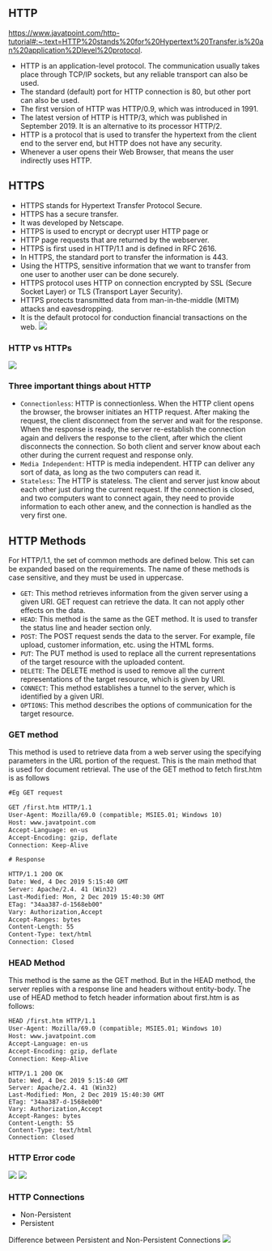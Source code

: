 ## HTTP ##
https://www.javatpoint.com/http-tutorial#:~:text=HTTP%20stands%20for%20Hypertext%20Transfer,is%20an%20application%2Dlevel%20protocol. 

- HTTP is an application-level protocol. The communication usually takes place through TCP/IP sockets, but any reliable transport can also be used.
- The standard (default) port for HTTP connection is 80, but other port can also be used.
- The first version of HTTP was HTTP/0.9, which was introduced in 1991.
- The latest version of HTTP is HTTP/3, which was published in September 2019. It is an alternative to its processor HTTP/2.
- HTTP is a protocol that is used to transfer the hypertext from the client end to the server end, but HTTP does not have any security.
-  Whenever a user opens their Web Browser, that means the user indirectly uses HTTP.

## HTTPS ##
- HTTPS stands for Hypertext Transfer Protocol Secure. 
- HTTPS has a secure transfer.
- It was developed by Netscape.
- HTTPS is used to encrypt or decrypt user HTTP page or 
- HTTP page requests that are returned by the webserver.
- HTTPS is first used in HTTP/1.1 and is defined in RFC 2616.
- In HTTPS, the standard port to transfer the information is 443.
- Using the HTTPS, sensitive information that we want to transfer from one user to another user can be done securely.
- HTTPS protocol uses HTTP on connection encrypted by SSL (Secure Socket Layer) or TLS (Transport Layer Security).
- HTTPS protects transmitted data from man-in-the-middle (MITM) attacks and eavesdropping.
- It is the default protocol for conduction financial transactions on the web.
![](image/HTTPS.jpg)

### HTTP vs HTTPs ###
![](image/HTTP_VsHTTPS.png)
### Three important things about HTTP

- `Connectionless`: HTTP is connectionless. When the HTTP client opens the browser, the browser initiates an HTTP request. After making the request, the client disconnect from the server and wait for the response. When the response is ready, the server re-establish the connection again and delivers the response to the client, after which the client disconnects the connection. So both client and server know about each other during the current request and response only.
- `Media Independent`: HTTP is media independent. HTTP can deliver any sort of data, as long as the two computers can read it.
- `Stateless`: The HTTP is stateless. The client and server just know about each other just during the current request. If the connection is closed, and two computers want to connect again, they need to provide information to each other anew, and the connection is handled as the very first one.

## HTTP Methods
For HTTP/1.1, the set of common methods are defined below. This set can be expanded based on the requirements. The name of these methods is case sensitive, and they must be used in uppercase.
- `GET`: This method retrieves information from the given server using a given URI. GET request can retrieve the data. It can not apply other effects on the data.
- `HEAD`: This method is the same as the GET method. It is used to transfer the status line and header section only.
- `POST`: The POST request sends the data to the server. For example, file upload, customer information, etc. using the HTML forms.
- `PUT`: The PUT method is used to replace all the current representations of the target resource with the uploaded content.
- `DELETE`: The DELETE method is used to remove all the current representations of the target resource, which is given by URI.
- `CONNECT`: This method establishes a tunnel to the server, which is identified by a given URI.
- `OPTIONS`: This method describes the options of communication for the target resource.

### GET  method
This method is used to retrieve data from a web server using the specifying parameters in the URL portion of the request. This is the main method that is used for document retrieval. The use of the GET method to fetch first.htm is as follows

```html
#Eg GET request

GET /first.htm HTTP/1.1  
User-Agent: Mozilla/69.0 (compatible; MSIE5.01; Windows 10)  
Host: www.javatpoint.com  
Accept-Language: en-us  
Accept-Encoding: gzip, deflate  
Connection: Keep-Alive  
```
```html
# Response 

HTTP/1.1 200 OK  
Date: Wed, 4 Dec 2019 5:15:40 GMT  
Server: Apache/2.4. 41 (Win32)  
Last-Modified: Mon, 2 Dec 2019 15:40:30 GMT  
ETag: "34aa387-d-1568eb00"  
Vary: Authorization,Accept  
Accept-Ranges: bytes  
Content-Length: 55  
Content-Type: text/html  
Connection: Closed
```  

### HEAD Method
This method is the same as the GET method. But in the HEAD method, the server replies with a response line and headers without entity-body. The use of HEAD method to fetch header information about first.htm is as follows:
```html
HEAD /first.htm HTTP/1.1  
User-Agent: Mozilla/69.0 (compatible; MSIE5.01; Windows 10)  
Host: www.javatpoint.com  
Accept-Language: en-us  
Accept-Encoding: gzip, deflate  
Connection: Keep-Alive  
```
```
HTTP/1.1 200 OK  
Date: Wed, 4 Dec 2019 5:15:40 GMT  
Server: Apache/2.4. 41 (Win32)  
Last-Modified: Mon, 2 Dec 2019 15:40:30 GMT  
ETag: "34aa387-d-1568eb00"  
Vary: Authorization,Accept  
Accept-Ranges: bytes  
Content-Length: 55  
Content-Type: text/html  
Connection: Closed 
```
### HTTP Error code
![](image/https_status_code.jpeg)
![](image/HTTP-Error-Codes.jpg)

### HTTP Connections
- Non-Persistent
- Persistent

Difference between Persistent and Non-Persistent Connections
![](image/http_persist_nonPersist.png)
